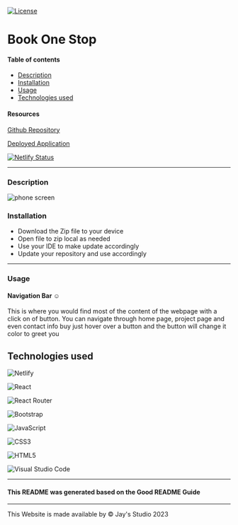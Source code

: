 
[![License](https://img.shields.io/badge/License-BSD_2--Clause-orange.svg)](https://opensource.org/licenses/BSD-2-Clause)



# Book One Stop 




#### Table of contents
* [Description](#description)
* [Installation](#installation)
* [Usage](#usage)
* [Technologies used](#technologies-used)

#### Resources

[Github Repository](https://github.com/Truecoding4life/bookstop)

[Deployed Application](https://main--j-studio-rjs.netlify.app/)

[![Netlify Status](https://api.netlify.com/api/v1/badges/2a3c7a65-1603-40f0-ba4c-8c591b83bffe/deploy-status)](https://app.netlify.com/sites/j-studio-rjs/deploys)


---

### Description




![phone screen](./src/assets/phonescreen.png)





### Installation
-  Download the Zip file to your device
- Open file to zip local as needed
- Use your IDE to make update accordingly
- Update your repository and use accordingly


---

### Usage

#### Navigation Bar ☺︎
This is where you would find most of the content of the webpage with a click on of button. You can navigate through home page, project page and even contact info buy just hover over a button and the button will change it color to greet you 






## Technologies used

![Netlify](https://img.shields.io/badge/netlify-%23000000.svg?style=for-the-badge&logo=netlify&logoColor=#00C7B7)

![React](https://img.shields.io/badge/react-%2320232a.svg?style=for-the-badge&logo=react&logoColor=%2361DAFB)

![React Router](https://img.shields.io/badge/React_Router-CA4245?style=for-the-badge&logo=react-router&logoColor=white)

![Bootstrap](https://img.shields.io/badge/bootstrap-%238511FA.svg?style=for-the-badge&logo=bootstrap&logoColor=white)

![JavaScript](https://img.shields.io/badge/javascript-%23323330.svg?style=for-the-badge&logo=javascript&logoColor=%23F7DF1E)

![CSS3](https://img.shields.io/badge/css3-%231572B6.svg?style=for-the-badge&logo=css3&logoColor=white)

![HTML5](https://img.shields.io/badge/html5-%23E34F26.svg?style=for-the-badge&logo=html5&logoColor=white)


![Visual Studio Code](https://img.shields.io/badge/Visual%20Studio%20Code-0078d7.svg?style=for-the-badge&logo=visual-studio-code&logoColor=white)

---

#### This README was generated based on the Good README Guide


---


This Website is made available by © Jay's Studio 2023